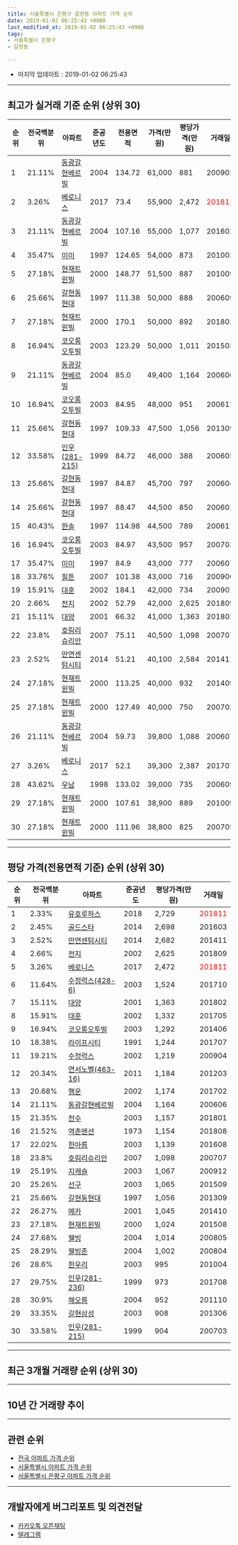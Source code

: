 ```yaml
---
title: 서울특별시 은평구 갈현동 아파트 가격 순위
date: 2019-01-02 06:25:43 +0900
last_modified_at: 2019-01-02 06:25:43 +0900
tags:
- 서울특별시 은평구
- 갈현동

---
```


* 마지막 업데이트 : 2019-01-02 06:25:43

---

## 최고가 실거래 기준 순위 (상위 30)


|순위|전국백분위|아파트|준공년도|전용면적|가격(만원)|평당가격(만원)|거래일|
|---|---|---|---|---|---|---|---|
|1|21.11%|[동광갈현베르빌](https://search.naver.com/search.naver?query=%EC%84%9C%EC%9A%B8%ED%8A%B9%EB%B3%84%EC%8B%9C+%EC%9D%80%ED%8F%89%EA%B5%AC+%EA%B0%88%ED%98%84%EB%8F%99+%EB%8F%99%EA%B4%91%EA%B0%88%ED%98%84%EB%B2%A0%EB%A5%B4%EB%B9%8C)|2004|134.72|61,000|881|200902|
|2|3.26%|[베로니스](https://search.naver.com/search.naver?query=%EC%84%9C%EC%9A%B8%ED%8A%B9%EB%B3%84%EC%8B%9C+%EC%9D%80%ED%8F%89%EA%B5%AC+%EA%B0%88%ED%98%84%EB%8F%99+%EB%B2%A0%EB%A1%9C%EB%8B%88%EC%8A%A4)|2017|73.4|55,900|2,472|<span style="color:red">201811</span>|
|3|21.11%|[동광갈현베르빌](https://search.naver.com/search.naver?query=%EC%84%9C%EC%9A%B8%ED%8A%B9%EB%B3%84%EC%8B%9C+%EC%9D%80%ED%8F%89%EA%B5%AC+%EA%B0%88%ED%98%84%EB%8F%99+%EB%8F%99%EA%B4%91%EA%B0%88%ED%98%84%EB%B2%A0%EB%A5%B4%EB%B9%8C)|2004|107.16|55,000|1,077|201602|
|4|35.47%|[미미](https://search.naver.com/search.naver?query=%EC%84%9C%EC%9A%B8%ED%8A%B9%EB%B3%84%EC%8B%9C+%EC%9D%80%ED%8F%89%EA%B5%AC+%EA%B0%88%ED%98%84%EB%8F%99+%EB%AF%B8%EB%AF%B8)|1997|124.65|54,000|873|201003|
|5|27.18%|[현재트윈빌](https://search.naver.com/search.naver?query=%EC%84%9C%EC%9A%B8%ED%8A%B9%EB%B3%84%EC%8B%9C+%EC%9D%80%ED%8F%89%EA%B5%AC+%EA%B0%88%ED%98%84%EB%8F%99+%ED%98%84%EC%9E%AC%ED%8A%B8%EC%9C%88%EB%B9%8C)|2000|148.77|51,500|887|201009|
|6|25.66%|[갈현동현대](https://search.naver.com/search.naver?query=%EC%84%9C%EC%9A%B8%ED%8A%B9%EB%B3%84%EC%8B%9C+%EC%9D%80%ED%8F%89%EA%B5%AC+%EA%B0%88%ED%98%84%EB%8F%99+%EA%B0%88%ED%98%84%EB%8F%99%ED%98%84%EB%8C%80)|1997|111.38|50,000|888|200609|
|7|27.18%|[현재트윈빌](https://search.naver.com/search.naver?query=%EC%84%9C%EC%9A%B8%ED%8A%B9%EB%B3%84%EC%8B%9C+%EC%9D%80%ED%8F%89%EA%B5%AC+%EA%B0%88%ED%98%84%EB%8F%99+%ED%98%84%EC%9E%AC%ED%8A%B8%EC%9C%88%EB%B9%8C)|2000|170.1|50,000|892|201802|
|8|16.94%|[코오롱오투빌](https://search.naver.com/search.naver?query=%EC%84%9C%EC%9A%B8%ED%8A%B9%EB%B3%84%EC%8B%9C+%EC%9D%80%ED%8F%89%EA%B5%AC+%EA%B0%88%ED%98%84%EB%8F%99+%EC%BD%94%EC%98%A4%EB%A1%B1%EC%98%A4%ED%88%AC%EB%B9%8C)|2003|123.29|50,000|1,011|201503|
|9|21.11%|[동광갈현베르빌](https://search.naver.com/search.naver?query=%EC%84%9C%EC%9A%B8%ED%8A%B9%EB%B3%84%EC%8B%9C+%EC%9D%80%ED%8F%89%EA%B5%AC+%EA%B0%88%ED%98%84%EB%8F%99+%EB%8F%99%EA%B4%91%EA%B0%88%ED%98%84%EB%B2%A0%EB%A5%B4%EB%B9%8C)|2004|85.0|49,400|1,164|200606|
|10|16.94%|[코오롱오투빌](https://search.naver.com/search.naver?query=%EC%84%9C%EC%9A%B8%ED%8A%B9%EB%B3%84%EC%8B%9C+%EC%9D%80%ED%8F%89%EA%B5%AC+%EA%B0%88%ED%98%84%EB%8F%99+%EC%BD%94%EC%98%A4%EB%A1%B1%EC%98%A4%ED%88%AC%EB%B9%8C)|2003|84.95|48,000|951|200612|
|11|25.66%|[갈현동현대](https://search.naver.com/search.naver?query=%EC%84%9C%EC%9A%B8%ED%8A%B9%EB%B3%84%EC%8B%9C+%EC%9D%80%ED%8F%89%EA%B5%AC+%EA%B0%88%ED%98%84%EB%8F%99+%EA%B0%88%ED%98%84%EB%8F%99%ED%98%84%EB%8C%80)|1997|109.33|47,500|1,056|201309|
|12|33.58%|[인우(281-215)](https://search.naver.com/search.naver?query=%EC%84%9C%EC%9A%B8%ED%8A%B9%EB%B3%84%EC%8B%9C+%EC%9D%80%ED%8F%89%EA%B5%AC+%EA%B0%88%ED%98%84%EB%8F%99+%EC%9D%B8%EC%9A%B0%28281-215%29)|1999|84.72|46,000|388|200605|
|13|25.66%|[갈현동현대](https://search.naver.com/search.naver?query=%EC%84%9C%EC%9A%B8%ED%8A%B9%EB%B3%84%EC%8B%9C+%EC%9D%80%ED%8F%89%EA%B5%AC+%EA%B0%88%ED%98%84%EB%8F%99+%EA%B0%88%ED%98%84%EB%8F%99%ED%98%84%EB%8C%80)|1997|84.87|45,700|797|200604|
|14|25.66%|[갈현동현대](https://search.naver.com/search.naver?query=%EC%84%9C%EC%9A%B8%ED%8A%B9%EB%B3%84%EC%8B%9C+%EC%9D%80%ED%8F%89%EA%B5%AC+%EA%B0%88%ED%98%84%EB%8F%99+%EA%B0%88%ED%98%84%EB%8F%99%ED%98%84%EB%8C%80)|1997|88.47|44,500|850|200601|
|15|40.43%|[한솔](https://search.naver.com/search.naver?query=%EC%84%9C%EC%9A%B8%ED%8A%B9%EB%B3%84%EC%8B%9C+%EC%9D%80%ED%8F%89%EA%B5%AC+%EA%B0%88%ED%98%84%EB%8F%99+%ED%95%9C%EC%86%94)|1997|114.98|44,500|789|200611|
|16|16.94%|[코오롱오투빌](https://search.naver.com/search.naver?query=%EC%84%9C%EC%9A%B8%ED%8A%B9%EB%B3%84%EC%8B%9C+%EC%9D%80%ED%8F%89%EA%B5%AC+%EA%B0%88%ED%98%84%EB%8F%99+%EC%BD%94%EC%98%A4%EB%A1%B1%EC%98%A4%ED%88%AC%EB%B9%8C)|2003|84.97|43,500|957|200703|
|17|35.47%|[미미](https://search.naver.com/search.naver?query=%EC%84%9C%EC%9A%B8%ED%8A%B9%EB%B3%84%EC%8B%9C+%EC%9D%80%ED%8F%89%EA%B5%AC+%EA%B0%88%ED%98%84%EB%8F%99+%EB%AF%B8%EB%AF%B8)|1997|84.9|43,000|777|200607|
|18|33.76%|[힐튼](https://search.naver.com/search.naver?query=%EC%84%9C%EC%9A%B8%ED%8A%B9%EB%B3%84%EC%8B%9C+%EC%9D%80%ED%8F%89%EA%B5%AC+%EA%B0%88%ED%98%84%EB%8F%99+%ED%9E%90%ED%8A%BC)|2007|101.38|43,000|716|200906|
|19|15.91%|[대훈](https://search.naver.com/search.naver?query=%EC%84%9C%EC%9A%B8%ED%8A%B9%EB%B3%84%EC%8B%9C+%EC%9D%80%ED%8F%89%EA%B5%AC+%EA%B0%88%ED%98%84%EB%8F%99+%EB%8C%80%ED%9B%88)|2002|184.1|42,000|734|200901|
|20|2.66%|[천지](https://search.naver.com/search.naver?query=%EC%84%9C%EC%9A%B8%ED%8A%B9%EB%B3%84%EC%8B%9C+%EC%9D%80%ED%8F%89%EA%B5%AC+%EA%B0%88%ED%98%84%EB%8F%99+%EC%B2%9C%EC%A7%80)|2002|52.79|42,000|2,625|201809|
|21|15.11%|[대양](https://search.naver.com/search.naver?query=%EC%84%9C%EC%9A%B8%ED%8A%B9%EB%B3%84%EC%8B%9C+%EC%9D%80%ED%8F%89%EA%B5%AC+%EA%B0%88%ED%98%84%EB%8F%99+%EB%8C%80%EC%96%91)|2001|66.32|41,000|1,363|201802|
|22|23.8%|[호림리슈리안](https://search.naver.com/search.naver?query=%EC%84%9C%EC%9A%B8%ED%8A%B9%EB%B3%84%EC%8B%9C+%EC%9D%80%ED%8F%89%EA%B5%AC+%EA%B0%88%ED%98%84%EB%8F%99+%ED%98%B8%EB%A6%BC%EB%A6%AC%EC%8A%88%EB%A6%AC%EC%95%88)|2007|75.11|40,500|1,098|200707|
|23|2.52%|[만연센텀시티](https://search.naver.com/search.naver?query=%EC%84%9C%EC%9A%B8%ED%8A%B9%EB%B3%84%EC%8B%9C+%EC%9D%80%ED%8F%89%EA%B5%AC+%EA%B0%88%ED%98%84%EB%8F%99+%EB%A7%8C%EC%97%B0%EC%84%BC%ED%85%80%EC%8B%9C%ED%8B%B0)|2014|51.21|40,100|2,584|201411|
|24|27.18%|[현재트윈빌](https://search.naver.com/search.naver?query=%EC%84%9C%EC%9A%B8%ED%8A%B9%EB%B3%84%EC%8B%9C+%EC%9D%80%ED%8F%89%EA%B5%AC+%EA%B0%88%ED%98%84%EB%8F%99+%ED%98%84%EC%9E%AC%ED%8A%B8%EC%9C%88%EB%B9%8C)|2000|113.25|40,000|932|201409|
|25|27.18%|[현재트윈빌](https://search.naver.com/search.naver?query=%EC%84%9C%EC%9A%B8%ED%8A%B9%EB%B3%84%EC%8B%9C+%EC%9D%80%ED%8F%89%EA%B5%AC+%EA%B0%88%ED%98%84%EB%8F%99+%ED%98%84%EC%9E%AC%ED%8A%B8%EC%9C%88%EB%B9%8C)|2000|127.49|40,000|750|200703|
|26|21.11%|[동광갈현베르빌](https://search.naver.com/search.naver?query=%EC%84%9C%EC%9A%B8%ED%8A%B9%EB%B3%84%EC%8B%9C+%EC%9D%80%ED%8F%89%EA%B5%AC+%EA%B0%88%ED%98%84%EB%8F%99+%EB%8F%99%EA%B4%91%EA%B0%88%ED%98%84%EB%B2%A0%EB%A5%B4%EB%B9%8C)|2004|59.73|39,800|1,088|200607|
|27|3.26%|[베로니스](https://search.naver.com/search.naver?query=%EC%84%9C%EC%9A%B8%ED%8A%B9%EB%B3%84%EC%8B%9C+%EC%9D%80%ED%8F%89%EA%B5%AC+%EA%B0%88%ED%98%84%EB%8F%99+%EB%B2%A0%EB%A1%9C%EB%8B%88%EC%8A%A4)|2017|52.1|39,300|2,387|201707|
|28|43.62%|[우남](https://search.naver.com/search.naver?query=%EC%84%9C%EC%9A%B8%ED%8A%B9%EB%B3%84%EC%8B%9C+%EC%9D%80%ED%8F%89%EA%B5%AC+%EA%B0%88%ED%98%84%EB%8F%99+%EC%9A%B0%EB%82%A8)|1998|133.02|39,000|735|200609|
|29|27.18%|[현재트윈빌](https://search.naver.com/search.naver?query=%EC%84%9C%EC%9A%B8%ED%8A%B9%EB%B3%84%EC%8B%9C+%EC%9D%80%ED%8F%89%EA%B5%AC+%EA%B0%88%ED%98%84%EB%8F%99+%ED%98%84%EC%9E%AC%ED%8A%B8%EC%9C%88%EB%B9%8C)|2000|107.61|38,900|889|201009|
|30|27.18%|[현재트윈빌](https://search.naver.com/search.naver?query=%EC%84%9C%EC%9A%B8%ED%8A%B9%EB%B3%84%EC%8B%9C+%EC%9D%80%ED%8F%89%EA%B5%AC+%EA%B0%88%ED%98%84%EB%8F%99+%ED%98%84%EC%9E%AC%ED%8A%B8%EC%9C%88%EB%B9%8C)|2000|111.96|38,800|825|200705|


---

## 평당 가격(전용면적 기준) 순위 (상위 30)


|순위|전국백분위|아파트|준공년도|평당가격(만원)|거래일|
|---|---|---|---|---|---|
|1|2.33%|[유호루하스](https://search.naver.com/search.naver?query=%EC%84%9C%EC%9A%B8%ED%8A%B9%EB%B3%84%EC%8B%9C+%EC%9D%80%ED%8F%89%EA%B5%AC+%EA%B0%88%ED%98%84%EB%8F%99+%EC%9C%A0%ED%98%B8%EB%A3%A8%ED%95%98%EC%8A%A4)|2018|2,729|<span style="color:red">201811</span>|
|2|2.45%|[골드스타](https://search.naver.com/search.naver?query=%EC%84%9C%EC%9A%B8%ED%8A%B9%EB%B3%84%EC%8B%9C+%EC%9D%80%ED%8F%89%EA%B5%AC+%EA%B0%88%ED%98%84%EB%8F%99+%EA%B3%A8%EB%93%9C%EC%8A%A4%ED%83%80)|2014|2,698|201603|
|3|2.52%|[만연센텀시티](https://search.naver.com/search.naver?query=%EC%84%9C%EC%9A%B8%ED%8A%B9%EB%B3%84%EC%8B%9C+%EC%9D%80%ED%8F%89%EA%B5%AC+%EA%B0%88%ED%98%84%EB%8F%99+%EB%A7%8C%EC%97%B0%EC%84%BC%ED%85%80%EC%8B%9C%ED%8B%B0)|2014|2,682|201411|
|4|2.66%|[천지](https://search.naver.com/search.naver?query=%EC%84%9C%EC%9A%B8%ED%8A%B9%EB%B3%84%EC%8B%9C+%EC%9D%80%ED%8F%89%EA%B5%AC+%EA%B0%88%ED%98%84%EB%8F%99+%EC%B2%9C%EC%A7%80)|2002|2,625|201809|
|5|3.26%|[베로니스](https://search.naver.com/search.naver?query=%EC%84%9C%EC%9A%B8%ED%8A%B9%EB%B3%84%EC%8B%9C+%EC%9D%80%ED%8F%89%EA%B5%AC+%EA%B0%88%ED%98%84%EB%8F%99+%EB%B2%A0%EB%A1%9C%EB%8B%88%EC%8A%A4)|2017|2,472|<span style="color:red">201811</span>|
|6|11.64%|[수정럭스(428-6)](https://search.naver.com/search.naver?query=%EC%84%9C%EC%9A%B8%ED%8A%B9%EB%B3%84%EC%8B%9C+%EC%9D%80%ED%8F%89%EA%B5%AC+%EA%B0%88%ED%98%84%EB%8F%99+%EC%88%98%EC%A0%95%EB%9F%AD%EC%8A%A4%28428-6%29)|2003|1,524|201710|
|7|15.11%|[대양](https://search.naver.com/search.naver?query=%EC%84%9C%EC%9A%B8%ED%8A%B9%EB%B3%84%EC%8B%9C+%EC%9D%80%ED%8F%89%EA%B5%AC+%EA%B0%88%ED%98%84%EB%8F%99+%EB%8C%80%EC%96%91)|2001|1,363|201802|
|8|15.91%|[대훈](https://search.naver.com/search.naver?query=%EC%84%9C%EC%9A%B8%ED%8A%B9%EB%B3%84%EC%8B%9C+%EC%9D%80%ED%8F%89%EA%B5%AC+%EA%B0%88%ED%98%84%EB%8F%99+%EB%8C%80%ED%9B%88)|2002|1,332|201705|
|9|16.94%|[코오롱오투빌](https://search.naver.com/search.naver?query=%EC%84%9C%EC%9A%B8%ED%8A%B9%EB%B3%84%EC%8B%9C+%EC%9D%80%ED%8F%89%EA%B5%AC+%EA%B0%88%ED%98%84%EB%8F%99+%EC%BD%94%EC%98%A4%EB%A1%B1%EC%98%A4%ED%88%AC%EB%B9%8C)|2003|1,292|201406|
|10|18.38%|[라이프시티](https://search.naver.com/search.naver?query=%EC%84%9C%EC%9A%B8%ED%8A%B9%EB%B3%84%EC%8B%9C+%EC%9D%80%ED%8F%89%EA%B5%AC+%EA%B0%88%ED%98%84%EB%8F%99+%EB%9D%BC%EC%9D%B4%ED%94%84%EC%8B%9C%ED%8B%B0)|1991|1,244|201707|
|11|19.21%|[수정럭스](https://search.naver.com/search.naver?query=%EC%84%9C%EC%9A%B8%ED%8A%B9%EB%B3%84%EC%8B%9C+%EC%9D%80%ED%8F%89%EA%B5%AC+%EA%B0%88%ED%98%84%EB%8F%99+%EC%88%98%EC%A0%95%EB%9F%AD%EC%8A%A4)|2002|1,219|200904|
|12|20.34%|[연서노벨(463-16)](https://search.naver.com/search.naver?query=%EC%84%9C%EC%9A%B8%ED%8A%B9%EB%B3%84%EC%8B%9C+%EC%9D%80%ED%8F%89%EA%B5%AC+%EA%B0%88%ED%98%84%EB%8F%99+%EC%97%B0%EC%84%9C%EB%85%B8%EB%B2%A8%28463-16%29)|2011|1,184|201203|
|13|20.68%|[행운](https://search.naver.com/search.naver?query=%EC%84%9C%EC%9A%B8%ED%8A%B9%EB%B3%84%EC%8B%9C+%EC%9D%80%ED%8F%89%EA%B5%AC+%EA%B0%88%ED%98%84%EB%8F%99+%ED%96%89%EC%9A%B4)|2002|1,174|201702|
|14|21.11%|[동광갈현베르빌](https://search.naver.com/search.naver?query=%EC%84%9C%EC%9A%B8%ED%8A%B9%EB%B3%84%EC%8B%9C+%EC%9D%80%ED%8F%89%EA%B5%AC+%EA%B0%88%ED%98%84%EB%8F%99+%EB%8F%99%EA%B4%91%EA%B0%88%ED%98%84%EB%B2%A0%EB%A5%B4%EB%B9%8C)|2004|1,164|200606|
|15|21.35%|[천수](https://search.naver.com/search.naver?query=%EC%84%9C%EC%9A%B8%ED%8A%B9%EB%B3%84%EC%8B%9C+%EC%9D%80%ED%8F%89%EA%B5%AC+%EA%B0%88%ED%98%84%EB%8F%99+%EC%B2%9C%EC%88%98)|2003|1,157|201801|
|16|21.52%|[역촌맨션](https://search.naver.com/search.naver?query=%EC%84%9C%EC%9A%B8%ED%8A%B9%EB%B3%84%EC%8B%9C+%EC%9D%80%ED%8F%89%EA%B5%AC+%EA%B0%88%ED%98%84%EB%8F%99+%EC%97%AD%EC%B4%8C%EB%A7%A8%EC%85%98)|1973|1,154|201808|
|17|22.02%|[한아름](https://search.naver.com/search.naver?query=%EC%84%9C%EC%9A%B8%ED%8A%B9%EB%B3%84%EC%8B%9C+%EC%9D%80%ED%8F%89%EA%B5%AC+%EA%B0%88%ED%98%84%EB%8F%99+%ED%95%9C%EC%95%84%EB%A6%84)|2003|1,139|201608|
|18|23.8%|[호림리슈리안](https://search.naver.com/search.naver?query=%EC%84%9C%EC%9A%B8%ED%8A%B9%EB%B3%84%EC%8B%9C+%EC%9D%80%ED%8F%89%EA%B5%AC+%EA%B0%88%ED%98%84%EB%8F%99+%ED%98%B8%EB%A6%BC%EB%A6%AC%EC%8A%88%EB%A6%AC%EC%95%88)|2007|1,098|200707|
|19|25.19%|[지캐슬](https://search.naver.com/search.naver?query=%EC%84%9C%EC%9A%B8%ED%8A%B9%EB%B3%84%EC%8B%9C+%EC%9D%80%ED%8F%89%EA%B5%AC+%EA%B0%88%ED%98%84%EB%8F%99+%EC%A7%80%EC%BA%90%EC%8A%AC)|2003|1,067|200912|
|20|25.26%|[선구](https://search.naver.com/search.naver?query=%EC%84%9C%EC%9A%B8%ED%8A%B9%EB%B3%84%EC%8B%9C+%EC%9D%80%ED%8F%89%EA%B5%AC+%EA%B0%88%ED%98%84%EB%8F%99+%EC%84%A0%EA%B5%AC)|2003|1,065|201509|
|21|25.66%|[갈현동현대](https://search.naver.com/search.naver?query=%EC%84%9C%EC%9A%B8%ED%8A%B9%EB%B3%84%EC%8B%9C+%EC%9D%80%ED%8F%89%EA%B5%AC+%EA%B0%88%ED%98%84%EB%8F%99+%EA%B0%88%ED%98%84%EB%8F%99%ED%98%84%EB%8C%80)|1997|1,056|201309|
|22|26.27%|[메카](https://search.naver.com/search.naver?query=%EC%84%9C%EC%9A%B8%ED%8A%B9%EB%B3%84%EC%8B%9C+%EC%9D%80%ED%8F%89%EA%B5%AC+%EA%B0%88%ED%98%84%EB%8F%99+%EB%A9%94%EC%B9%B4)|2001|1,045|201410|
|23|27.18%|[현재트윈빌](https://search.naver.com/search.naver?query=%EC%84%9C%EC%9A%B8%ED%8A%B9%EB%B3%84%EC%8B%9C+%EC%9D%80%ED%8F%89%EA%B5%AC+%EA%B0%88%ED%98%84%EB%8F%99+%ED%98%84%EC%9E%AC%ED%8A%B8%EC%9C%88%EB%B9%8C)|2000|1,024|201508|
|24|27.68%|[웰빙](https://search.naver.com/search.naver?query=%EC%84%9C%EC%9A%B8%ED%8A%B9%EB%B3%84%EC%8B%9C+%EC%9D%80%ED%8F%89%EA%B5%AC+%EA%B0%88%ED%98%84%EB%8F%99+%EC%9B%B0%EB%B9%99)|2004|1,014|200805|
|25|28.29%|[웰빙존](https://search.naver.com/search.naver?query=%EC%84%9C%EC%9A%B8%ED%8A%B9%EB%B3%84%EC%8B%9C+%EC%9D%80%ED%8F%89%EA%B5%AC+%EA%B0%88%ED%98%84%EB%8F%99+%EC%9B%B0%EB%B9%99%EC%A1%B4)|2004|1,002|200804|
|26|28.6%|[한우리](https://search.naver.com/search.naver?query=%EC%84%9C%EC%9A%B8%ED%8A%B9%EB%B3%84%EC%8B%9C+%EC%9D%80%ED%8F%89%EA%B5%AC+%EA%B0%88%ED%98%84%EB%8F%99+%ED%95%9C%EC%9A%B0%EB%A6%AC)|2003|995|201004|
|27|29.75%|[인우(281-236)](https://search.naver.com/search.naver?query=%EC%84%9C%EC%9A%B8%ED%8A%B9%EB%B3%84%EC%8B%9C+%EC%9D%80%ED%8F%89%EA%B5%AC+%EA%B0%88%ED%98%84%EB%8F%99+%EC%9D%B8%EC%9A%B0%28281-236%29)|1999|973|201708|
|28|30.9%|[해오름](https://search.naver.com/search.naver?query=%EC%84%9C%EC%9A%B8%ED%8A%B9%EB%B3%84%EC%8B%9C+%EC%9D%80%ED%8F%89%EA%B5%AC+%EA%B0%88%ED%98%84%EB%8F%99+%ED%95%B4%EC%98%A4%EB%A6%84)|2004|952|201110|
|29|33.35%|[갈현삼성](https://search.naver.com/search.naver?query=%EC%84%9C%EC%9A%B8%ED%8A%B9%EB%B3%84%EC%8B%9C+%EC%9D%80%ED%8F%89%EA%B5%AC+%EA%B0%88%ED%98%84%EB%8F%99+%EA%B0%88%ED%98%84%EC%82%BC%EC%84%B1)|2003|908|201306|
|30|33.58%|[인우(281-215)](https://search.naver.com/search.naver?query=%EC%84%9C%EC%9A%B8%ED%8A%B9%EB%B3%84%EC%8B%9C+%EC%9D%80%ED%8F%89%EA%B5%AC+%EA%B0%88%ED%98%84%EB%8F%99+%EC%9D%B8%EC%9A%B0%28281-215%29)|1999|904|200703|


---

## 최근 3개월 거래량 순위 (상위 30)


<div style="width:100%;">
    <canvas id="deal_count_ranking" height="250"></canvas>
</div>


<script>
new Chart(document.getElementById("deal_count_ranking"), {
    type: 'horizontalBar',
    data: {
        labels: ['유호루하스', '갈현동현대', '웰빙', '한솔', '갈현건영', '역촌맨션', '힐튼', '베로니스'],
        datasets: [{
            label: '실거래 수',
            data: [4, 2, 1, 1, 1, 1, 1, 1],
            borderColor: "rgba(255, 0, 128, 1)",
            backgroundColor: "rgba(255, 0, 128, 0.5)",
            fill: false,
        }]
    },
    options: {
        responsive: true,
        title: {
            display: true,
            text: '최근 3개월 거래량 순위'
        },
        tooltips: {
            mode: 'index',
            intersect: false,
            callbacks: {
                title: function(tooltipItems, data) {
                    return "실거래 수:";
                },
                label: function(tooltipItem, data) {
                    return data.labels[tooltipItem.index] + ": " + tooltipItem.xLabel;
                }
            }
        },
        hover: {
            mode: 'nearest',
            intersect: true
        },
        scales: {
            xAxes: [{
                display: true,
                scaleLabel: {
                    display: true,
                    labelString: '실거래 수'
                },
                ticks: {
                    suggestedMin: 0,
                }
            }],
            yAxes: [{
                display: true,
                ticks: {
                    autoSkip: false,
                    callback: function(value, index, values) {
                        if (value.length > 15)
                            return value.substr(0, 13) + "...";
                        else
                            return value;
                    }
                },
                scaleLabel: {
                    display: false,
                }
            }]
        }
    }
});

</script>


---

## 10년 간 거래량 추이


<div style="width:100%;">
    <canvas id="deal_progress" height="250"></canvas>
</div>

<script>
new Chart(document.getElementById("deal_progress"), {
    type: 'line',
    data: {
        labels: ['200901','200902','200903','200904','200905','200906','200907','200908','200909','200910','200911','200912','201001','201002','201003','201004','201005','201006','201007','201008','201009','201010','201011','201012','201101','201102','201103','201104','201105','201106','201107','201108','201109','201110','201111','201112','201201','201202','201203','201204','201205','201206','201207','201208','201209','201210','201211','201212','201301','201302','201303','201304','201305','201306','201307','201308','201309','201310','201311','201312','201401','201402','201403','201404','201405','201406','201407','201408','201409','201410','201411','201412','201501','201502','201503','201504','201505','201506','201507','201508','201509','201510','201511','201512','201601','201602','201603','201604','201605','201606','201607','201608','201609','201610','201611','201612','201701','201702','201703','201704','201705','201706','201707','201708','201709','201710','201711','201712','201801','201802','201803','201804','201805','201806','201807','201808','201809','201810','201811','201812','201901'],
        datasets: [{
            label: '실거래 수',
            pointRadius: 1,
            data: [4, 4, 4, 11, 8, 10, 10, 6, 13, 7, 4, 5, 2, 3, 7, 6, 7, 5, 4, 3, 6, 10, 5, 11, 7, 14, 10, 9, 10, 10, 4, 9, 6, 11, 8, 0, 5, 6, 13, 11, 0, 5, 1, 7, 3, 5, 5, 7, 3, 2, 6, 8, 11, 12, 6, 17, 15, 10, 5, 4, 9, 7, 10, 10, 3, 10, 8, 9, 19, 7, 33, 8, 9, 13, 28, 22, 15, 17, 12, 18, 7, 25, 12, 9, 7, 14, 33, 19, 15, 20, 23, 16, 15, 16, 9, 6, 7, 21, 12, 15, 17, 11, 21, 14, 5, 10, 5, 6, 6, 19, 48, 16, 18, 19, 19, 23, 19, 11, 11, 1, 0],
            borderColor: "rgba(255, 201, 14, 1)",
            backgroundColor: "rgba(255, 201, 14, 0.5)",
            fill: true,
        }]
    },
    options: {
        responsive: true,
        title: {
            display: true,
            text: '10년간 거래량 추이'
        },
        tooltips: {
            mode: 'index',
            intersect: false,
        },
        hover: {
            mode: 'nearest',
            intersect: true
        },
        scales: {
            xAxes: [{
                display: true,
                scaleLabel: {
                    display: true,
                    labelString: '년/월'
                }
            }],
            yAxes: [{
                display: true,
                ticks: {
                    suggestedMin: 0,
                },
                scaleLabel: {
                    display: true,
                    labelString: '실거래 수'
                }
            }]
        }
    }
});

</script>


---

## 관련 순위

- [전국 아파트 가격 순위](https://inasie.github.io/apt-ranking/전국)
- [서울특별시 아파트 가격 순위](https://inasie.github.io/apt-ranking/서울특별시)
- [서울특별시 은평구 아파트 가격 순위](https://inasie.github.io/apt-ranking/서울특별시-은평구)


---

## 개발자에게 버그리포트 및 의견전달

- [카카오톡 오픈채팅](https://open.kakao.com/o/gLJUAP4)
- [텔레그램](https://t.me/inasie)

